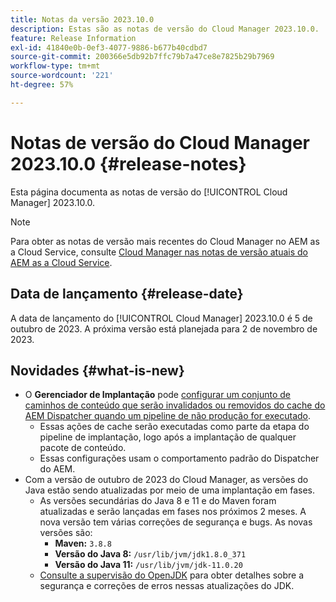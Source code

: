 ```yaml
---
title: Notas da versão 2023.10.0
description: Estas são as notas de versão do Cloud Manager 2023.10.0.
feature: Release Information
exl-id: 41840e0b-0ef3-4077-9886-b677b40cdbd7
source-git-commit: 200366e5db92b7ffc79b7a47ce8e7825b29b7969
workflow-type: tm+mt
source-wordcount: '221'
ht-degree: 57%

---
```


# Notas de versão do Cloud Manager 2023.10.0 {#release-notes}

Esta página documenta as notas de versão do [!UICONTROL Cloud Manager] 2023.10.0.

>[!NOTE]
>
>Para obter as notas de versão mais recentes do Cloud Manager no AEM as a Cloud Service, consulte [Cloud Manager nas notas de versão atuais do AEM as a Cloud Service](https://experienceleague.adobe.com/docs/experience-manager-cloud-service/content/implementing/using-cloud-manager/release-notes-cloud-manager/release-notes-cm-current.html?lang=pt-BR).

## Data de lançamento {#release-date}

A data de lançamento do [!UICONTROL Cloud Manager] 2023.10.0 é 5 de outubro de 2023. A próxima versão está planejada para 2 de novembro de 2023.

## Novidades {#what-is-new}

* O **Gerenciador de Implantação** pode [configurar um conjunto de caminhos de conteúdo que serão invalidados ou removidos do cache do AEM Dispatcher quando um pipeline de não produção for executado](/help/using/non-production-pipelines.md).
   * Essas ações de cache serão executadas como parte da etapa do pipeline de implantação, logo após a implantação de qualquer pacote de conteúdo.
   * Essas configurações usam o comportamento padrão do Dispatcher do AEM.
* Com a versão de outubro de 2023 do Cloud Manager, as versões do Java estão sendo atualizadas por meio de uma implantação em fases.
   * As versões secundárias do Java 8 e 11 e do Maven foram atualizadas e serão lançadas em fases nos próximos 2 meses. A nova versão tem várias correções de segurança e bugs. As novas versões são:
      * **Maven:** `3.8.8`
      * **Versão do Java 8:** `/usr/lib/jvm/jdk1.8.0_371`
      * **Versão do Java 11:** `/usr/lib/jvm/jdk-11.0.20`
   * [Consulte a supervisão do OpenJDK](https://openjdk.org/groups/vulnerability/advisories/) para obter detalhes sobre a segurança e correções de erros nessas atualizações do JDK.
